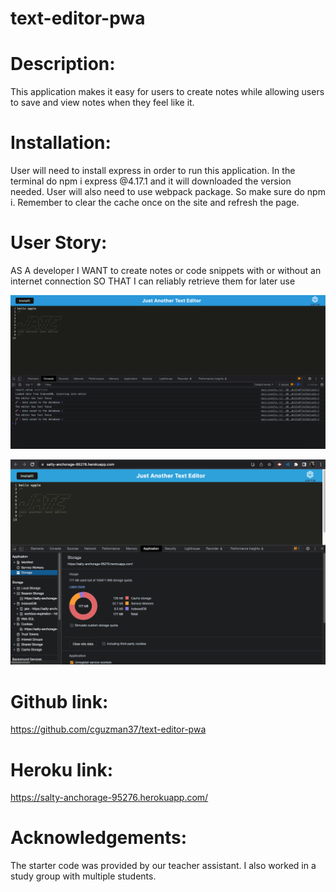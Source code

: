 # text-editor-pwa

# Description:

This application makes it easy for users to create notes while allowing users to save and view notes when they feel like it.

# Installation:

User will need to install express in order to run this application.
In the terminal do npm i express @4.17.1 and it will downloaded the version needed.
User will also need to use webpack package. So make sure do npm i.
Remember to clear the cache once on the site and refresh the page. 


# User Story:

AS A developer
I WANT to create notes or code snippets with or without an internet connection
SO THAT I can reliably retrieve them for later use


![This is an image](./client/src/images/jate-heroku-working.png)

![This is an image](./client/src/images/jate-%20clear-cache.png)


# Github link:

https://github.com/cguzman37/text-editor-pwa


# Heroku link:

https://salty-anchorage-95276.herokuapp.com/

# Acknowledgements:

The starter code was provided by our teacher assistant. I also worked in a study group with multiple students.